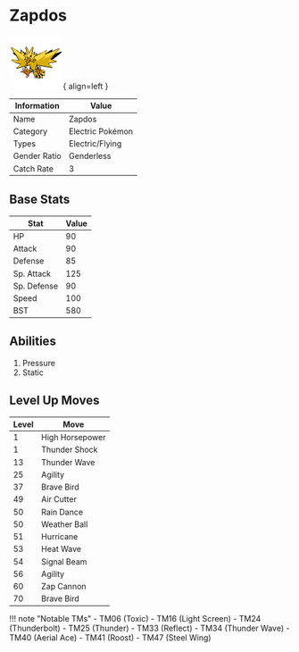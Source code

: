 # Zapdos

![Zapdos](../images/pokemon/145.png){ align=left }

| Information | Value |
|------------|--------|
| Name | Zapdos |
| Category | Electric Pokémon |
| Types | Electric/Flying |
| Gender Ratio | Genderless |
| Catch Rate | 3 |

## Base Stats

| Stat | Value |
|------|-------|
| HP | 90 |
| Attack | 90 |
| Defense | 85 |
| Sp. Attack | 125 |
| Sp. Defense | 90 |
| Speed | 100 |
| BST | 580 |

## Abilities
1. Pressure
2. Static

## Level Up Moves
| Level | Move |
|-------|------|
| 1 | High Horsepower |
| 1 | Thunder Shock |
| 13 | Thunder Wave |
| 25 | Agility |
| 37 | Brave Bird |
| 49 | Air Cutter |
| 50 | Rain Dance |
| 50 | Weather Ball |
| 51 | Hurricane |
| 53 | Heat Wave |
| 54 | Signal Beam |
| 56 | Agility |
| 60 | Zap Cannon |
| 70 | Brave Bird |

!!! note "Notable TMs"
    - TM06 (Toxic)
    - TM16 (Light Screen)
    - TM24 (Thunderbolt)
    - TM25 (Thunder)
    - TM33 (Reflect)
    - TM34 (Thunder Wave)
    - TM40 (Aerial Ace)
    - TM41 (Roost)
    - TM47 (Steel Wing)
